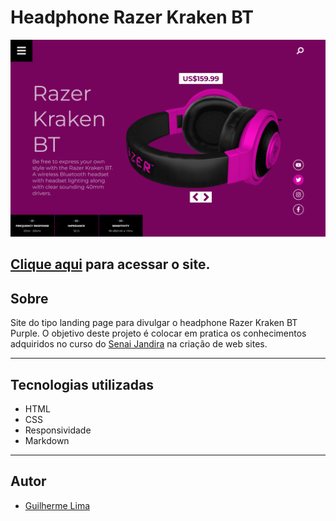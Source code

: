 # Headphone Razer Kraken BT

![](./img/DESKTOP.png)

[Clique aqui](https://guilima005.github.io/headphone-purple/) para acessar o site.
---
## Sobre
Site do tipo landing page para divulgar o headphone Razer Kraken BT Purple.
O objetivo deste projeto é colocar em pratica os conhecimentos adquiridos no curso do [Senai Jandira](https://jandira.sp.senai.br/) na criação de web sites.

---
## Tecnologias utilizadas
- HTML
- CSS
- Responsividade
- Markdown

---
## Autor
- [Guilherme Lima](https://github.com/GuiLima005)

